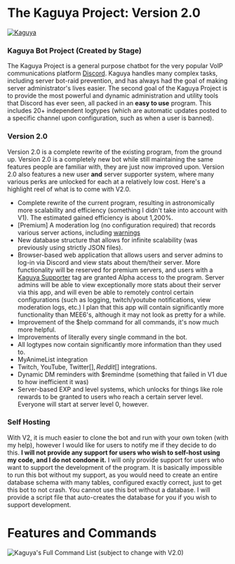 # The Kaguya Project: Version 2.0

<a href="https://discordbots.org/bot/538910393918160916" >
  <img src="https://discordbots.org/api/widget/538910393918160916.svg" alt="Kaguya" />
</a>

### Kaguya Bot Project (Created by Stage)

The Kaguya Project is a general purpose chatbot for the very popular VoIP communications platform [Discord](https://discordapp.com/). Kaguya handles many complex tasks, including server bot-raid prevention, and has always had the goal of making server administrator's lives easier. The second goal of the Kaguya Project is to provide the most powerful and dynamic administration and utility tools that Discord has ever seen, all packed in an **easy to use** program. This includes 20+ independent logtypes (which are automatic updates posted to a specific channel upon configuration, such as when a user is banned).

### Version 2.0

Version 2.0 is a complete rewrite of the existing program, from the ground up. Version 2.0 is a completely new bot while still maintaining the same features people are familiar with, they are just now improved upon. Version 2.0 also features a new user **and** server supporter system, where many various perks are unlocked for each at a relatively low cost. Here's a highlight reel of what is to come with V2.0.

- Complete rewrite of the current program, resulting in astronomically more scalability and efficiency (something I didn't take into account with V1). The estimated gained efficiency is about 1,200%.
- [Premium] A moderation log (no configuration required) that records various server actions, including [warnings](https://i.imgur.com/nIPz8Mk.png)
- New database structure that allows for infinite scalability (was previously using strictly JSON files).
- Browser-based web application that allows users and server admins to log-in via Discord and view stats about them/their server. More functionality will be reserved for premium servers, and users with a [Kaguya Supporter](https://stageosu.selly.store/) tag are granted Alpha access to the program. Server admins will be able to view exceptionally more stats about their server via this app, and will even be able to remotely control certain configurations (such as logging, twitch/youtube notifications, view moderation logs, etc.) I plan that this app will contain significantly more functionality than MEE6's, although it may not look as pretty for a while.
- Improvement of the $help command for all commands, it's now much more helpful.
- Improvements of literally every single command in the bot.
- All logtypes now contain significantly more information than they used to.
- MyAnimeList integration
- Twitch, YouTube, Twitter[$], Reddit[$] integrations.
- Dynamic DM reminders with $remindme (something that failed in V1 due to how inefficient it was)
- Server-based EXP and level systems, which unlocks for things like role rewards to be granted to users who reach a certain server level. Everyone will start at server level 0, however.

### Self Hosting
With V2, it is much easier to clone the bot and run with your own token (with my help), however I would like for users to notify me if they decide to do this. **I will not provide any support for users who wish to self-host using my code, and I do not condone it.** I will only provide support for users who want to support the development of the program. It is basically impossible to run this bot without my support, as you would need to create an entire database schema with many tables, configured exactly correct, just to get this bot to not crash. You cannot use this bot without a database. I will provide a script file that auto-creates the database for you if you wish to support development.

# Features and Commands

![Kaguya's Full Command List (subject to change with V2.0)](https://i.imgur.com/7InZfeB.png)
